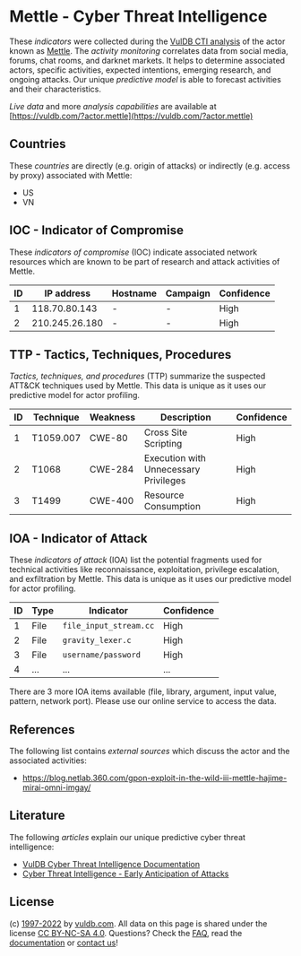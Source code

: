 # Mettle - Cyber Threat Intelligence

These _indicators_ were collected during the [VulDB CTI analysis](https://vuldb.com/?kb.cti) of the actor known as [Mettle](https://vuldb.com/?actor.mettle). The _activity monitoring_ correlates data from social media, forums, chat rooms, and darknet markets. It helps to determine associated actors, specific activities, expected intentions, emerging research, and ongoing attacks. Our unique _predictive model_ is able to forecast activities and their characteristics.

_Live data_ and more _analysis capabilities_ are available at [https://vuldb.com/?actor.mettle](https://vuldb.com/?actor.mettle)

## Countries

These _countries_ are directly (e.g. origin of attacks) or indirectly (e.g. access by proxy) associated with Mettle:

* US
* VN

## IOC - Indicator of Compromise

These _indicators of compromise_ (IOC) indicate associated network resources which are known to be part of research and attack activities of Mettle.

ID | IP address | Hostname | Campaign | Confidence
-- | ---------- | -------- | -------- | ----------
1 | 118.70.80.143 | - | - | High
2 | 210.245.26.180 | - | - | High

## TTP - Tactics, Techniques, Procedures

_Tactics, techniques, and procedures_ (TTP) summarize the suspected ATT&CK techniques used by Mettle. This data is unique as it uses our predictive model for actor profiling.

ID | Technique | Weakness | Description | Confidence
-- | --------- | -------- | ----------- | ----------
1 | T1059.007 | CWE-80 | Cross Site Scripting | High
2 | T1068 | CWE-284 | Execution with Unnecessary Privileges | High
3 | T1499 | CWE-400 | Resource Consumption | High

## IOA - Indicator of Attack

These _indicators of attack_ (IOA) list the potential fragments used for technical activities like reconnaissance, exploitation, privilege escalation, and exfiltration by Mettle. This data is unique as it uses our predictive model for actor profiling.

ID | Type | Indicator | Confidence
-- | ---- | --------- | ----------
1 | File | `file_input_stream.cc` | High
2 | File | `gravity_lexer.c` | High
3 | File | `username/password` | High
4 | ... | ... | ...

There are 3 more IOA items available (file, library, argument, input value, pattern, network port). Please use our online service to access the data.

## References

The following list contains _external sources_ which discuss the actor and the associated activities:

* https://blog.netlab.360.com/gpon-exploit-in-the-wild-iii-mettle-hajime-mirai-omni-imgay/

## Literature

The following _articles_ explain our unique predictive cyber threat intelligence:

* [VulDB Cyber Threat Intelligence Documentation](https://vuldb.com/?kb.cti)
* [Cyber Threat Intelligence - Early Anticipation of Attacks](https://www.scip.ch/en/?labs.20201022)

## License

(c) [1997-2022](https://vuldb.com/?kb.changelog) by [vuldb.com](https://vuldb.com/?kb.about). All data on this page is shared under the license [CC BY-NC-SA 4.0](https://creativecommons.org/licenses/by-nc-sa/4.0/). Questions? Check the [FAQ](https://vuldb.com/?kb.faq), read the [documentation](https://vuldb.com/?kb) or [contact us](https://vuldb.com/?contact)!
